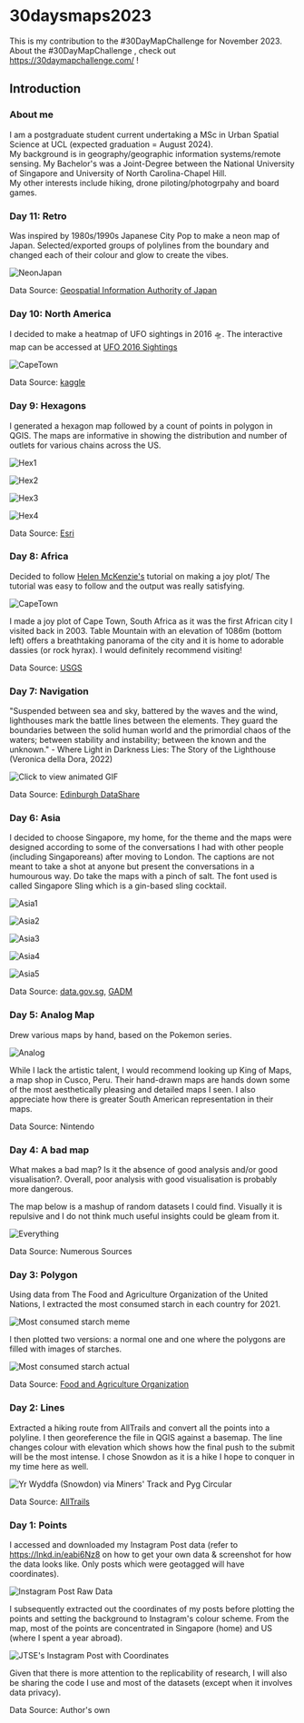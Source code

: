 # 30daysmaps2023

This is my contribution to the #30DayMapChallenge for November 2023.\
About the #30DayMapChallenge , check out <https://30daymapchallenge.com/> !

## Introduction

### About me

I am a postgraduate student current undertaking a MSc in Urban Spatial Science at UCL (expected graduation = August 2024). \
My background is in geography/geographic information systems/remote sensing. My Bachelor's was a Joint-Degree between the National University of Singapore and University of North Carolina-Chapel Hill. \
My other interests include hiking, drone piloting/photogrpahy and board games.

### Day 11: Retro

Was inspired by 1980s/1990s Japanese City Pop to make a neon map of Japan. Selected/exported groups of polylines from the boundary and changed each of their colour and glow to create the vibes.

![NeonJapan](Maps/Day11.png)

Data Source: [Geospatial Information Authority of Japan](https://www.gsi.go.jp/kankyochiri/gm_japan_e.html)

### Day 10: North America

I decided to make a heatmap of UFO sightings in 2016 🛸. The interactive map can be accessed at [UFO 2016 Sightings](https://lnkd.in/gDHwu6P8) 

![CapeTown](Maps/Day10.png)

Data Source: [kaggle](https://www.kaggle.com/datasets/utkarshx27/ufo-sights-2016-us-and-canada/)

### Day 9: Hexagons

I generated a hexagon map followed by a count of points in polygon in QGIS. The maps are informative in showing the distribution and number of outlets for various chains across the US.

![Hex1](Maps/Day9a.png)

![Hex2](Maps/Day9b.PNG)

![Hex3](Maps/Day9c.PNG)

![Hex4](Maps/Day9d.PNG)

Data Source: [Esri](https://hub.arcgis.com/maps/f12d05c1b4054fffa34f4ae8e7599f17)

### Day 8: Africa

Decided to follow [Helen McKenzie's](https://www.helenmakesmaps.com/post/how-to-joy-plot) tutorial on making a joy plot/ The tutorial was easy to follow and the output was really satisfying.

![CapeTown](Maps/Day8.png)

I made a joy plot of Cape Town, South Africa as it was the first African city I visited back in 2003. Table Mountain with an elevation of 1086m (bottom left) offers a breathtaking panorama of the city and it is home to adorable dassies (or rock hyrax). I would definitely recommend visiting!

Data Source: [USGS](https://earthexplorer.usgs.gov/)

### Day 7: Navigation

"Suspended between sea and sky, battered by the waves and the wind, lighthouses mark the battle lines between the elements. They guard the boundaries between the solid human world and the primordial chaos of the waters; between stability and instability; between the known and the unknown." - Where Light in Darkness Lies: The Story of the Lighthouse (Veronica della Dora, 2022)

![Click to view animated GIF](Maps/Day7b.gif)

Data Source: [Edinburgh DataShare](https://datashare.ed.ac.uk/handle/10283/2425?show=full) 

### Day 6: Asia

I decided to choose Singapore, my home, for the theme and the maps were designed according to some of the conversations I had with other people (including Singaporeans) after moving to London. The captions are not meant to take a shot at anyone but present the conversations in a humourous way. Do take the maps with a pinch of salt. The font used is called Singapore Sling which is a gin-based sling cocktail.

![Asia1](Maps/Day6a.PNG)

![Asia2](Maps/Day6b.PNG)

![Asia3](Maps/Day6c.PNG)

![Asia4](Maps/Day6d.PNG)

![Asia5](Maps/Day6e.PNG)

Data Source: [data.gov.sg](https://beta.data.gov.sg/collections/1621/datasets/d_142fd1a4da4e367a1a8323613af2f272/view), [GADM](https://gadm.org/download_country.html)

### Day 5: Analog Map

Drew various maps by hand, based on the Pokemon series.

![Analog](Maps/Day5.jpg)

While I lack the artistic talent, I would recommend looking up King of Maps, a map shop in Cusco, Peru. Their hand-drawn maps are hands down some of the most aesthetically pleasing and detailed maps I seen. I also appreciate how there is greater South American representation in their maps.

Data Source: Nintendo

### Day 4: A bad map

What makes a bad map? Is it the absence of good analysis and/or good visualisation?. Overall, poor analysis with good visualisation is probably more dangerous.

The map below is a mashup of random datasets I could find. Visually it is repulsive and I do not think much useful insights could be gleam from it.

![Everything](Maps/Day4.png)

Data Source: Numerous Sources

### Day 3: Polygon

Using data from The Food and Agriculture Organization of the United Nations, I extracted the most consumed starch in each country for 2021. 

![Most consumed starch meme](Maps/Day3a.png)

I then plotted two versions: a normal one and one where the polygons are filled with images of starches.

![Most consumed starch actual](Maps/Day3b.png)

Data Source: [Food and Agriculture Organization](https://www.fao.org/faostat/en/#data/FBS)

### Day 2: Lines

Extracted a hiking route from AllTrails and convert all the points into a polyline. I then georeference the file in QGIS against a basemap. The line changes colour with elevation which shows how the final push to the submit will be the most intense. I chose Snowdon as it is a hike I hope to conquer in my time here as well.

![Yr Wyddfa (Snowdon) via Miners' Track and Pyg Circular](Maps/Day2.png)

Data Source: [AllTrails](https://www.alltrails.com/en-gb/explore/trail/wales/gwynedd/yr-wyddfa-snowdon-via-miner-s-track-and-pyg-circular)

### Day 1: Points

I accessed and downloaded my Instagram Post data (refer to https://lnkd.in/eabi6Nz8 on how to get your own data & screenshot for how the data looks like. Only posts which were geotagged will have coordinates). 

![Instagram Post Raw Data](Maps/Day1b.png)

I subsequently extracted out the coordinates of my posts before plotting the points and setting the background to Instagram's colour scheme. From the map, most of the points are concentrated in Singapore (home) and US (where I spent a year abroad). 

![JTSE's Instagram Post with Coordinates](Maps/Day1a.png)

Given that there is more attention to the replicability of research, I will also be sharing the code I use and most of the datasets (except when it involves data privacy).

Data Source: Author's own
